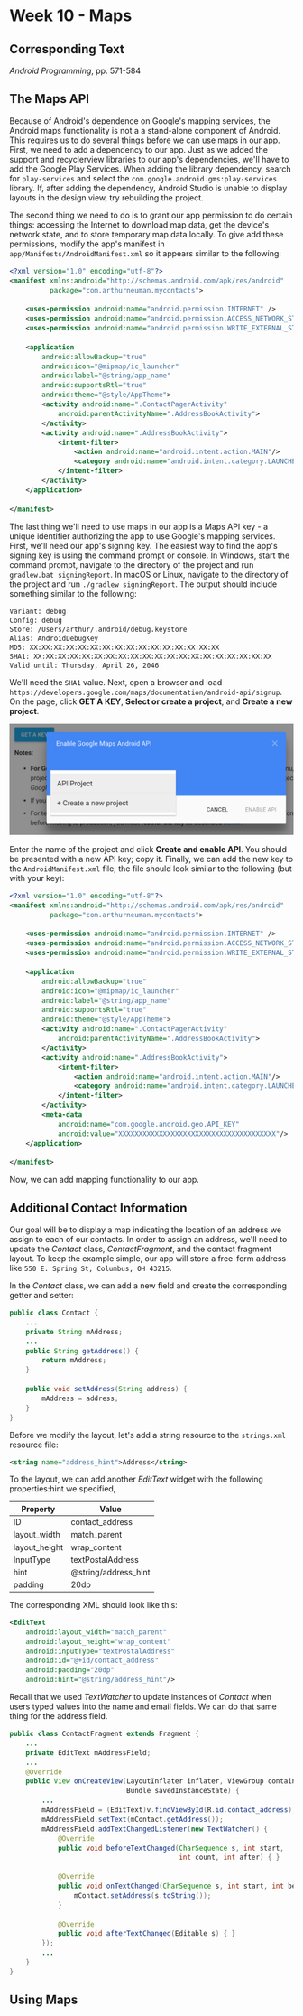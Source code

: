 # Week 10 - Maps 

## Corresponding Text
*Android Programming*, pp. 571-584

## The Maps API
Because of Android's dependence on Google's mapping services, the Android maps 
functionality is not a a stand-alone component of Android.  This requires us to 
do several things before we can use maps in our app.  First, we need to add a 
dependency to our app.  Just as we added the support and recyclerview libraries 
to our app's dependencies, we'll have to add the Google Play Services.  When 
adding the library dependency, search for `play-services` and select the 
`com.google.android.gms:play-services` library.  If, after adding the 
dependency, Android Studio is unable to display layouts in the design view, try 
rebuilding the project.

The second thing we need to do is to grant our app permission to do certain 
things: accessing the Internet to download map data, get the device's network 
state, and to store temporary map data locally.  To give add these permissions, 
modify the app's manifest in `app/Manifests/AndroidManifest.xml` so it appears 
similar to the following:

```xml
<?xml version="1.0" encoding="utf-8"?>
<manifest xmlns:android="http://schemas.android.com/apk/res/android"
          package="com.arthurneuman.mycontacts">

    <uses-permission android:name="android.permission.INTERNET" />
    <uses-permission android:name="android.permission.ACCESS_NETWORK_STATE"/> 
    <uses-permission android:name="android.permission.WRITE_EXTERNAL_STORAGE"/>    
    
    <application
        android:allowBackup="true"
        android:icon="@mipmap/ic_launcher"
        android:label="@string/app_name"
        android:supportsRtl="true"
        android:theme="@style/AppTheme">
        <activity android:name=".ContactPagerActivity"
            android:parentActivityName=".AddressBookActivity">
        </activity>
        <activity android:name=".AddressBookActivity">
            <intent-filter>
                <action android:name="android.intent.action.MAIN"/>
                <category android:name="android.intent.category.LAUNCHER"/>
            </intent-filter>
        </activity>
    </application>

</manifest>
```    

The last thing we'll need to use maps in our app is a Maps API key - a unique 
identifier authorizing the app to use Google's mapping services.  First, we'll 
need our app's signing key.  The easiest way to find the app's signing key 
is using the command prompt or console.  In Windows, start the command prompt, 
navigate to the directory of the project and run `gradlew.bat signingReport`. 
In macOS or Linux, navigate to the directory of the project and run 
`./gradlew signingReport`.  The output should include something similar to the 
following:

```
Variant: debug
Config: debug
Store: /Users/arthur/.android/debug.keystore
Alias: AndroidDebugKey
MD5: XX:XX:XX:XX:XX:XX:XX:XX:XX:XX:XX:XX:XX:XX:XX:XX
SHA1: XX:XX:XX:XX:XX:XX:XX:XX:XX:XX:XX:XX:XX:XX:XX:XX:XX:XX:XX:XX
Valid until: Thursday, April 26, 2046
```

We'll need the `SHA1` value.  Next, open a browser and load 
`https://developers.google.com/maps/documentation/android-api/signup`.  On the 
page, click **GET A KEY**, **Select or create a project**, and 
**Create a new project**.  

![new-api-key](images/new-api.png)

Enter the name of the project and click 
**Create and enable API**.  You should be presented with a new API key; copy 
it. Finally, we can add the new key to the `AndroidManifest.xml` file; the file 
should look similar to the following (but with your key):

```xml
<?xml version="1.0" encoding="utf-8"?>
<manifest xmlns:android="http://schemas.android.com/apk/res/android"
          package="com.arthurneuman.mycontacts">

    <uses-permission android:name="android.permission.INTERNET" />
    <uses-permission android:name="android.permission.ACCESS_NETWORK_STATE"/>
    <uses-permission android:name="android.permission.WRITE_EXTERNAL_STORAGE"/>

    <application
        android:allowBackup="true"
        android:icon="@mipmap/ic_launcher"
        android:label="@string/app_name"
        android:supportsRtl="true"
        android:theme="@style/AppTheme">
        <activity android:name=".ContactPagerActivity"
            android:parentActivityName=".AddressBookActivity">
        </activity>
        <activity android:name=".AddressBookActivity">
            <intent-filter>
                <action android:name="android.intent.action.MAIN"/>
                <category android:name="android.intent.category.LAUNCHER"/>
            </intent-filter>
        </activity>
        <meta-data
            android:name="com.google.android.geo.API_KEY"
            android:value="XXXXXXXXXXXXXXXXXXXXXXXXXXXXXXXXXXXXXXX"/>
    </application>

</manifest>
```

Now, we can add mapping functionality to our app.

## Additional Contact Information
Our goal will be to display a map indicating the location of an address we 
assign to each of our contacts.  In order to assign an address, we'll need 
to update the *Contact* class, *ContactFragment*, and the contact fragment 
layout.  To keep the example simple, our app will store a free-form address 
like `550 E. Spring St, Columbus, OH 43215`.  

In the *Contact* class, we can add a new field and create the corresponding 
getter and setter:

```java
public class Contact {
    ...
    private String mAddress;
    ...
    public String getAddress() {
        return mAddress;
    }

    public void setAddress(String address) {
        mAddress = address;
    }
}
```

Before we modify the layout, let's add a string resource to the `strings.xml` 
resource file:

```xml
<string name="address_hint">Address</string>
```

To the layout, we can add another *EditText* widget with the following 
properties:hint we specified, 

| Property      | Value                |
|---------------|----------------------|
| ID            | contact_address      |
| layout_width  | match_parent         |
| layout_height | wrap_content         |
| InputType     | textPostalAddress    |
| hint          | @string/address_hint |
| padding       | 20dp                 |

The corresponding XML should look like this:

```xml
<EditText
    android:layout_width="match_parent"
    android:layout_height="wrap_content"
    android:inputType="textPostalAddress"
    android:id="@+id/contact_address"
    android:padding="20dp"
    android:hint="@string/address_hint"/>
```

Recall that we used *TextWatcher* to update instances of *Contact* when users 
typed values into the name and email fields.  We can do that same thing for the 
address field.  

```java
public class ContactFragment extends Fragment {
    ...
    private EditText mAddressField;
    ...
    @Override
    public View onCreateView(LayoutInflater inflater, ViewGroup container,
                             Bundle savedInstanceState) {
        ...
        mAddressField = (EditText)v.findViewById(R.id.contact_address);
        mAddressField.setText(mContact.getAddress());
        mAddressField.addTextChangedListener(new TextWatcher() {
            @Override
            public void beforeTextChanged(CharSequence s, int start,
                                          int count, int after) { }

            @Override
            public void onTextChanged(CharSequence s, int start, int before, int count) {
                mContact.setAddress(s.toString());
            }

            @Override
            public void afterTextChanged(Editable s) { }
        });
        ...
    }
}
``` 
## Using Maps 
